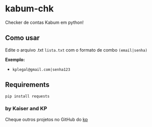 # kabum-chk
Checker de contas Kabum em python!

## Como usar
Edite o arquivo .txt ``lista.txt`` com o formato de combo ``(email|senha)``

**Exemplo:**
- ``kplegal@gmail.com|senha123``

## Requirements
``pip install requests``

### by Kaiser and KP

Cheque outros projetos no GitHub do [kp](https://github.com/pedrokpp)
